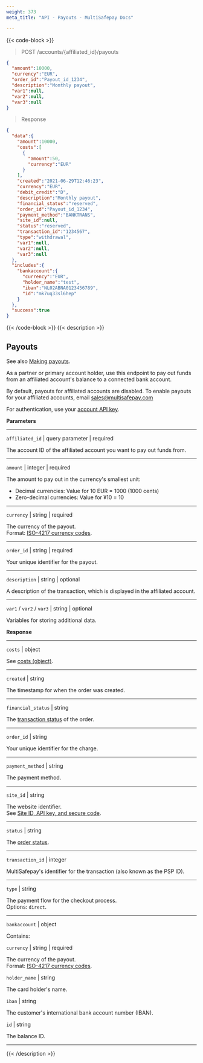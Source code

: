 ```yaml
---
weight: 373
meta_title: "API - Payouts - MultiSafepay Docs"

---
```


{{< code-block >}}

> POST /accounts/{affiliated_id}/payouts

```json 
{
  "amount":10000,
  "currency":"EUR",
  "order_id":"Payout_id_1234",
  "description":"Monthly payout",
  "var1":null,
  "var2":null,
  "var3":null
}
```

> Response

```json
{
  "data":{
    "amount":10000,
    "costs":[
      {
        "amount":50,
        "currency":"EUR"
      }
    ],
    "created":"2021-06-29T12:46:23",
    "currency":"EUR",
    "debit_credit":"D",
    "description":"Monthly payout",
    "financial_status":"reserved",
    "order_id":"Payout_id_1234",
    "payment_method":"BANKTRANS",
    "site_id":null,
    "status":"reserved",
    "transaction_id":"1234567",
    "type":"withdrawal",
    "var1":null,
    "var2":null,
    "var3":null
  },
  "includes":{
    "bankaccount":{
      "currency":"EUR",
      "holder_name":"test",
      "iban":"NL02ABNA0123456789",
      "id":"mk7uq33sl6hep"
    }
  },
  "success":true
}
```

{{< /code-block >}}
{{< description >}}
## Payouts
See also [Making payouts](/account/payouts/).

As a partner or primary account holder, use this endpoint to pay out funds from an affiliated account's balance to a connected bank account. 

By default, payouts for affiliated accounts are disabled. To enable payouts for your affiliated accounts, email <sales@multisafepay.com>

For authentication, use your [account API key](/set-up-your-account/site-id-api-key-secure-code/). 

**Parameters**

----------------
`affiliated_id` | query parameter  | required

The account ID of the affiliated account you want to pay out funds from. 

----------------
`amount` | integer | required

The amount to pay out in the currency's smallest unit:  

- Decimal currencies: Value for 10 EUR = 1000 (1000 cents)
- Zero-decimal currencies: Value for ¥10 = 10  

----------------
`currency` | string | required

The currency of the payout.  
Format: [ISO-4217 currency codes](https://www.iso.org/iso-4217-currency-codes.html).

----------------
`order_id` | string | required

Your unique identifier for the payout. 

----------------
`description` | string | optional

A description of the transaction, which is displayed in the affiliated account.

----------------
`var1` / `var2` / `var3` | string | optional

Variables for storing additional data.   

**Response**

----------------
`costs` | object

See [costs (object)](/api/#costs-object).

----------------
`created` | string

The timestamp for when the order was created.

----------------
`financial_status` | string

The [transaction status](/payments/multisafepay-statuses/) of the order.

----------------
`order_id` | string 

Your unique identifier for the charge.

----------------
`payment_method` | string

The payment method.

----------------
`site_id` | string

The website identifier.  
See [Site ID, API key, and secure code](/account/site-id-api-key-secure-code/).

----------------
`status` | string

The [order status](/payments/multisafepay-statuses/).

----------------
`transaction_id` | integer

MultiSafepay's identifier for the transaction (also known as the PSP ID).

----------------
`type` | string 

The payment flow for the checkout process.  
Options: `direct`.

----------------
`bankaccount` | object

Contains:  

`currency` | string | required

The currency of the payout.  
Format: [ISO-4217 currency codes](https://www.iso.org/iso-4217-currency-codes.html).

`holder_name` | string

The card holder's name.

`iban` | string

The customer's international bank account number (IBAN).

`id` | string

The balance ID. 

----------------

{{< /description >}}
